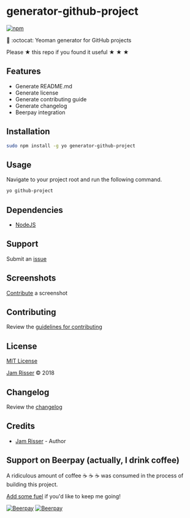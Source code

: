 # generator-github-project

[![npm](https://img.shields.io/npm/v/generator-github-project.svg)](https://www.npmjs.com/package/generator-github-project)

:tophat: :octocat: Yeoman generator for GitHub projects

Please &#9733; this repo if you found it useful &#9733; &#9733; &#9733;


## Features

* Generate README.md
* Generate license
* Generate contributing guide
* Generate changelog
* Beerpay integration


## Installation

```sh
sudo npm install -g yo generator-github-project
```


## Usage

Navigate to your project root and run the following command.

```sh
yo github-project
```


## Dependencies

* [NodeJS](https://nodejs.org)


## Support

Submit an [issue](https://github.com/jamrizzi/generator-github-project/issues/new)


## Screenshots

[Contribute](https://github.com/jamrizzi/generator-github-project/blob/master/CONTRIBUTING.md) a screenshot


## Contributing

Review the [guidelines for contributing](https://github.com/jamrizzi/generator-github-project/blob/master/CONTRIBUTING.md)


## License

[MIT License](https://github.com/jamrizzi/generator-github-project/blob/master/LICENSE)

[Jam Risser](https://jam.jamrizzi.com) &copy; 2018


## Changelog

Review the [changelog](https://github.com/jamrizzi/generator-github-project/blob/master/CHANGELOG.md)


## Credits

* [Jam Risser](https://jam.jamrizzi.com) - Author


## Support on Beerpay (actually, I drink coffee)

A ridiculous amount of coffee :coffee: :coffee: :coffee: was consumed in the process of building this project.

[Add some fuel](https://beerpay.io/jamrizzi/generator-github-project) if you'd like to keep me going!

[![Beerpay](https://beerpay.io/jamrizzi/generator-github-project/badge.svg?style=beer-square)](https://beerpay.io/jamrizzi/generator-github-project)  [![Beerpay](https://beerpay.io/jamrizzi/generator-github-project/make-wish.svg?style=flat-square)](https://beerpay.io/jamrizzi/generator-github-project?focus=wish)
